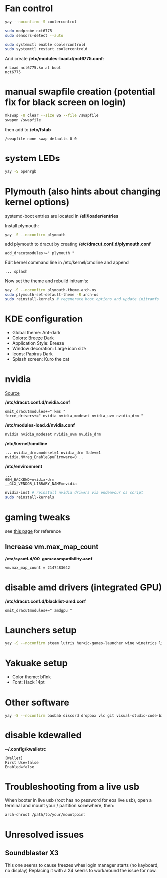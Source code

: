 # Fan control

```bash
yay --noconfirm -S coolercontrol

sudo modprobe nct6775
sudo sensors-detect --auto

sudo systemctl enable coolercontrold
sudo systemctl restart coolercontrold
```

And create **/etc/modules-load.d/nct6775.conf**:

```
# Load nct6775.ko at boot
nct6775
```

# manual swapfile creation (potential fix for black screen on login)

```bash
mkswap -U clear --size 8G --file /swapfile
swapon /swapfile
```

then add to **/etc/fstab**

```
/swapfile none swap defaults 0 0
```

# system LEDs

```bash
yay -S openrgb
```

# Plymouth (also hints about changing kernel options)

systemd-boot entries are located in **/efi/loader/entries**

Install plymouth:

```bash
yay -S --noconfirm plymouth
```

add plymouth to dracut by creating **/etc/dracut.conf.d/plymouth.conf**

```
add_dracutmodules+=" plymouth "
```

Edit kernel command line in /etc/kernel/cmdline and append

```
... splash
```

Now set the theme and rebuild initramfs:

```bash
yay -S --noconfirm plymouth-theme-arch-os
sudo plymouth-set-default-theme -R arch-os
sudo reinstall-kernels # regenerate boot options and update initramfs
```

# KDE configuration

- Global theme: Ant-dark
- Colors: Breeze Dark
- Application Style: Breeze
- Window decoration: Large icon size
- Icons: Papirus Dark
- Splash screen: Kuro the cat

# nvidia

[Source](https://linuxiac.com/nvidia-with-wayland-on-arch-setup-guide/)

**/etc/dracut.conf.d/nvidia.conf**

```
omit_dracutmodules+=" kms "
force_drivers+=" nvidia nvidia_modeset nvidia_uvm nvidia_drm "
```

**/etc/modules-load.d/nvidia.conf**

```
nvidia nvidia_modeset nvidia_uvm nvidia_drm
```

**/etc/kernel/cmdline**

```
... nvidia_drm.modeset=1 nvidia_drm.fbdev=1 nvidia.NVreg_EnableGpuFirmware=0 ...
```

**/etc/environment**

```
...
GBM_BACKEND=nvidia-drm
__GLX_VENDOR_LIBRARY_NAME=nvidia
```

```bash
nvidia-inst # reinstall nvidia drivers via endeavour os script
sudo reinstall-kernels
```

# gaming tweaks

see [this page](https://wiki.archlinux.org/title/Gaming#Starting_games_in_a_separate_X_server) for reference

## Increase vm.max_map_count

**/etc/sysctl.d/00-gamecompatibility.conf**
```
vm.max_map_count = 2147483642
```

# disable amd drivers (integrated GPU)

**/etc/dracut.conf.d/blacklist-amd.conf**

```
omit_dracutmodules+=" amdgpu "
```

# Launchers setup

```bash
yay -S --noconfirm steam lutris heroic-games-launcher wine winetrics lib32-gnutls
```

# Yakuake setup

- Color theme: bl1nk
- Font: Hack 14pt

# Other software

```bash
yay -S --noconfirm baobab discord dropbox vlc git visual-studio-code-bin yakuake python-pip python gitkraken veracrypt python-pygments gameconqueror jq
```

# disable kdewalled

**~/.config/kwalletrc**

```
[Wallet]
First Use=false
Enabled=false
```

# Troubleshooting from a live usb

When booter in live usb (root has no password for eos live usb), open a terminal and mount your / partition somewhere, then:

```bash
arch-chroot /path/to/your/mountpoint
```

# Unresolved issues

## Soundblaster X3

This one seems to cause freezes when login manager starts (no kayboard, no display)
Replacing it with a X4 seems to workaround the issue for now.